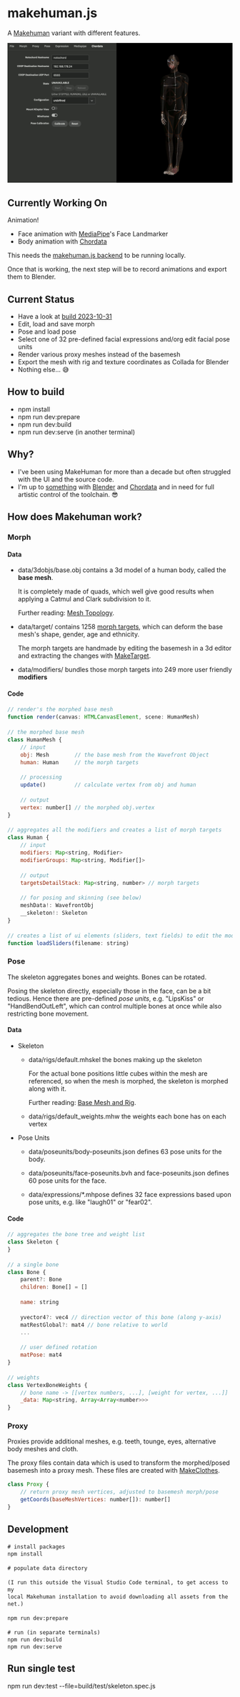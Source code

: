 # makehuman.js

A [Makehuman](http://www.makehumancommunity.org) variant with different features.

<div style="text-align:npm center">
  <img src="screenshot.png" />
</div>

## Currently Working On

Animation!

* Face animation with
[MediaPipe](https://developers.google.com/mediapipe)'s Face Landmarker
* Body animation with [Chordata](https://chordata.cc)

This needs the [makehuman.js backend](https://github.com/markandre13/makehuman.js-backend) to be running locally.

Once that is working, the next step will be to record animations and export them to Blender.

## Current Status

* Have a look at [build 2023-10-31](https://markandre13.github.io/makehuman.js/)
* Edit, load and save morph
* Pose and load pose
* Select one of 32 pre-defined facial expressions and/org edit facial pose units
* Render various proxy meshes instead of the basemesh
* Export the mesh with rig and texture coordinates as Collada for Blender
* Nothing else... 😅

## How to build

* npm install
* npm run dev:prepare
* npm run dev:build
* npm run dev:serve (in another terminal)

## Why?

* I've been using MakeHuman for more than a decade but often struggled with the UI and the source code.
* I'm up to [something](https://mark13.org) with [Blender](https://www.blender.org) and [Chordata](https://chordata.cc) and in need for full artistic control of the toolchain. 😎

## How does Makehuman work?

### Morph

#### Data

* data/3dobjs/base.obj contains a 3d model of a human body, called the **base mesh**.

  It is completely made of quads, which well give good results when applying
  a Catmul and Clark subdivision to it.

  Further reading: [Mesh Topology](http://www.makehumancommunity.org/wiki/Documentation:Professional_mesh_topology).

* data/target/ contains 1258 [morph targets](https://en.wikipedia.org/wiki/Morph_target_animation),
  which can deform the base mesh's shape, gender, age and ethnicity.

  The morph targets are handmade by editing the basemesh in a 3d editor and
  extracting the changes with [MakeTarget](https://github.com/makehumancommunity/maketarget-standalone).

* data/modifiers/ bundles those morph targets into 249 more user friendly **modifiers**

#### Code

```js
// render's the morphed base mesh
function render(canvas: HTMLCanvasElement, scene: HumanMesh)

// the morphed base mesh
class HumanMesh {
    // input
    obj: Mesh        // the base mesh from the Wavefront Object
    human: Human     // the morph targets

    // processing
    update()         // calculate vertex from obj and human

    // output
    vertex: number[] // the morphed obj.vertex
}

// aggregates all the modifiers and creates a list of morph targets
class Human {
    // input
    modifiers: Map<string, Modifier>
    modifierGroups: Map<string, Modifier[]>

    // output 
    targetsDetailStack: Map<string, number> // morph targets

    // for posing and skinning (see below)
    meshData!: WavefrontObj
    __skeleton!: Skeleton
}

// creates a list of ui elements (sliders, text fields) to edit the modifier values
function loadSliders(filename: string)
```

### Pose

The skeleton aggregates bones and weights. Bones can be rotated.

Posing the skeleton directly, especially those in the face, can be a bit tedious. Hence there are pre-defined _pose units_, e.g. "LipsKiss" or "HandBendOutLeft", which can control multiple bones at once while also restricting bone movement.

#### Data

* Skeleton

  * data/rigs/default.mhskel the bones making up the skeleton

    For the actual bone positions little cubes within the mesh are referenced,
    so when the mesh is morphed, the skeleton is morphed along with it.

    Further reading: [Base Mesh and Rig](http://www.makehumancommunity.org/wiki/Documentation:Basemesh).
  
  * data/rigs/default_weights.mhw the weights each bone has on each vertex

* Pose Units

  * data/poseunits/body-poseunits.json defines 63 pose units for the body.

  * data/poseunits/face-poseunits.bvh and face-poseunits.json defines 60
    pose units for the face.

  * data/expressions/*.mhpose defines 32 face expressions based upon pose
    units, e.g. like "laugh01" or "fear02".

#### Code

```js
// aggregates the bone tree and weight list
class Skeleton {
}

// a single bone
class Bone {
    parent?: Bone
    children: Bone[] = []

    name: string

    yvector4?: vec4 // direction vector of this bone (along y-axis)
    matRestGlobal?: mat4 // bone relative to world
    ...

    // user defined rotation
    matPose: mat4
}

// weights
class VertexBoneWeights {
    // bone name -> [[vertex numbers, ...], [weight for vertex, ...]]
    _data: Map<string, Array<Array<number>>>
}
```

### Proxy

Proxies provide additional meshes, e.g. teeth, tounge, eyes, alternative body
meshes and cloth.

The proxy files contain data which is used to transform the morphed/posed basemesh into a proxy mesh.
These files are created with [MakeClothes](https://github.com/makehumancommunity/community-plugins-makeclothes).

```js
class Proxy {
    // return proxy mesh vertices, adjusted to basemesh morph/pose
    getCoords(baseMeshVertices: number[]): number[]
}
```

## Development

    # install packages
    npm install

    # populate data directory

    (I run this outside the Visual Studio Code terminal, to get access to my
    local Makehuman installation to avoid downloading all assets from the net.)

    npm run dev:prepare

    # run (in separate terminals)
    npm run dev:build
    npm run dev:serve

## Run single test

npm run dev:test --file=build/test/skeleton.spec.js

<!--

TODO
[ ] select view (manual, rotate, front, top, ...)
[ ] adjust camera automatically
[ ] pose units for the body

    base/poseunits/body-poseunits.json
    * no code, but this looks like quaternions, and then same approach as for facial expressions
    * some discussion http://www.makehumancommunity.org/forum/viewtopic.php?f=7&t=12167
    * makehuman-0.9.1-rc1a.tar.gz had it, i have it in virtual box 'Debian Desktop'
      ~/upstream/makehuman/makehuman-0.9.1.rc1a/makehuman
      not sure what the data format is, but, e.g. raising the arm would also raise
      the breast because of the skin and tissue pulling it upwards

      but: i guess it's no point re-using that. instead try to make sens of
      body-poseunits.json and similar as planed for the facial expressions, also bring this
      data into the ui to be tweaked be the user
[ ] save/load custom expressions/poseunits/bones?
[ ] export animation
[ ] evaluate using glTF 2.0 to replace collada as per suggestion in MH forum
[ ] ...

-----

// the morphed base mesh
HumanMesh {
    human: Human

    obj: Mesh // aka WavefrontObj
    origVertex: number[]
    vertex: number[]
    indices: number[]
    groups: Group[]

    proxy?: Proxy
    proxyMesh?: WavefrontObj

    update() {
        this.vertex = [...this.origVertex]
        // morph this.vertex
        // update skeleton to new morph (temporarily set this.obj.vertex = this.vertex)
        // skin this.vertex (this.human.__skeleton.skinMesh(...))
    }
}

render() will use the proxy mesh

// aggregates all the modifiers and creates a list of morph targets
Human: AnimatedMesh {
    meshData: WavefrontObj // Object3D(name)

    def addBoundMesh(self, mesh, vertexToBoneMapping):

    getRestCoordinates(name) {
        rIdx = self._getBoundMeshIndex(name)
        self.__originalMeshCoords[rIdx][:,:3]
    }

    setProxy()
    setHairProxy()
    setEyesProxy()
    setEyebrowsProxy()
    setEyelashesProxy()
    setTeethProxy()
    setToungeProxy()
    addClothesProxy()
    removeClothesProxy()
}

how upstream Makehuman does it...

## Makehuman

```
cd /Users/mark/upstream/makehuman/makehuman
./makehuman
pip3.9 install --upgrade --force-reinstall PyQt5
```

-->
